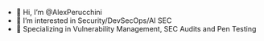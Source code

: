 - 👋 Hi, I’m @AlexPerucchini
- 👀 I’m interested in Security/DevSecOps/AI SEC
- 🌱 Specializing in Vulnerability Management, SEC Audits and Pen Testing

<!---
AlexPerucchini/AlexPerucchini is a ✨ special ✨ repository because its `README.md` (this file) appears on your GitHub profile.
You can click the Preview link to take a look at your changes.
--->
